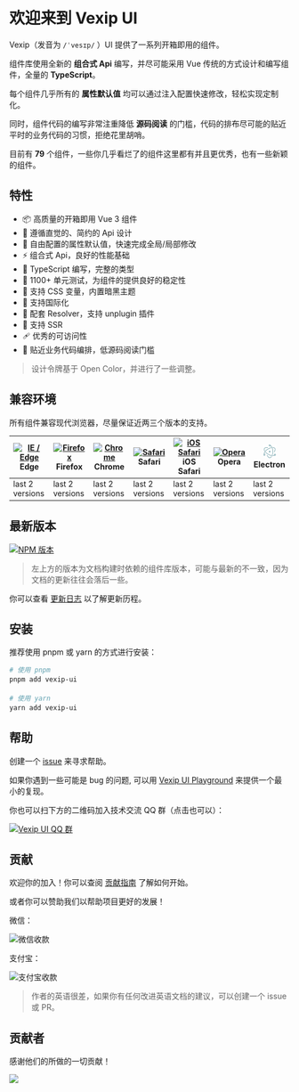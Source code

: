 # 欢迎来到 Vexip UI

Vexip（发音为 `/ˈvesɪp/` <AudioButton src="/vexip-pron.wav"></AudioButton>）UI 提供了一系列开箱即用的组件。

组件库使用全新的 **组合式 Api** 编写，并尽可能采用 Vue 传统的方式设计和编写组件，全量的 **TypeScript**。

每个组件几乎所有的 **属性默认值** 均可以通过注入配置快速修改，轻松实现定制化。

同时，组件代码的编写非常注重降低 **源码阅读** 的门槛，代码的排布尽可能的贴近平时的业务代码的习惯，拒绝花里胡哨。

目前有 **79** 个组件，一些你几乎看烂了的组件这里都有并且更优秀，也有一些新颖的组件。

## 特性

- 📦 高质量的开箱即用 Vue 3 组件
- 📐 遵循直觉的、简约的 Api 设计
- 🔧 自由配置的属性默认值，快速完成全局/局部修改
- ⚡ 组合式 Api，良好的性能基础
- 🔨 TypeScript 编写，完整的类型
- 💪 1100+ 单元测试，为组件的提供良好的稳定性
- 🎨 支持 CSS 变量，内置暗黑主题
- 🚩 支持国际化
- 🛫 配套 Resolver，支持 unplugin 插件
- 🚤 支持 SSR
- 🩹 优秀的可访问性
- 👀 贴近业务代码编排，低源码阅读门槛

> 设计令牌基于 Open Color，并进行了一些调整。

## 兼容环境

所有组件兼容现代浏览器，尽量保证近两三个版本的支持。

| [<img src="https://raw.githubusercontent.com/alrra/browser-logos/master/src/edge/edge_48x48.png" alt="IE / Edge" width="24" height="24" />](http://godban.github.io/browsers-support-badges/)<br/>Edge | [<img src="https://raw.githubusercontent.com/alrra/browser-logos/master/src/firefox/firefox_48x48.png" alt="Firefox" width="24" height="24" />](http://godban.github.io/browsers-support-badges/)<br/>Firefox | [<img src="https://raw.githubusercontent.com/alrra/browser-logos/master/src/chrome/chrome_48x48.png" alt="Chrome" width="24" height="24" />](http://godban.github.io/browsers-support-badges/)<br/>Chrome | [<img src="https://raw.githubusercontent.com/alrra/browser-logos/master/src/safari/safari_48x48.png" alt="Safari" width="24" height="24" />](http://godban.github.io/browsers-support-badges/)<br/>Safari | [<img src="https://raw.githubusercontent.com/alrra/browser-logos/master/src/safari-ios/safari-ios_48x48.png" alt="iOS Safari" width="24" height="24" />](http://godban.github.io/browsers-support-badges/)<br/>iOS Safari | [<img src="https://raw.githubusercontent.com/alrra/browser-logos/master/src/opera/opera_48x48.png" alt="Opera" width="24" height="24" />](http://godban.github.io/browsers-support-badges/)<br/>Opera | [<img src="https://raw.githubusercontent.com/alrra/browser-logos/master/src/electron/electron_48x48.png" alt="Electron" width="24" height="24" />](http://godban.github.io/browsers-support-badges/)<br/>Electron |
| ------------------------------------------------------------------------------------------------------------------------------------------------------------------------------------------------------ | ------------------------------------------------------------------------------------------------------------------------------------------------------------------------------------------------------------- | --------------------------------------------------------------------------------------------------------------------------------------------------------------------------------------------------------- | --------------------------------------------------------------------------------------------------------------------------------------------------------------------------------------------------------- | ------------------------------------------------------------------------------------------------------------------------------------------------------------------------------------------------------------------------- | ----------------------------------------------------------------------------------------------------------------------------------------------------------------------------------------------------- | ----------------------------------------------------------------------------------------------------------------------------------------------------------------------------------------------------------------- |
| last 2 versions                                                                                                                                                                                        | last 2 versions                                                                                                                                                                                               | last 2 versions                                                                                                                                                                                           | last 2 versions                                                                                                                                                                                           | last 2 versions                                                                                                                                                                                                           | last 2 versions                                                                                                                                                                                       | last 2 versions                                                                                                                                                                                                   |

## 最新版本

<a href="https://www.npmjs.com/package/vexip-ui" target="_blank">
  <img src="https://img.shields.io/github/package-json/v/vexip-ui/vexip-ui" alt="NPM 版本"/>
</a>

> 左上方的版本为文档构建时依赖的组件库版本，可能与最新的不一致，因为文档的更新往往会落后一些。

你可以查看 [更新日志](https://github.com/vexip-ui/vexip-ui/blob/main/CHANGELOG.md) 以了解更新历程。

## 安装

推荐使用 pnpm 或 yarn 的方式进行安装：

```sh
# 使用 pnpm
pnpm add vexip-ui

# 使用 yarn
yarn add vexip-ui
```

## 帮助

创建一个 [issue](https://github.com/vexip-ui/vexip-ui/issues) 来寻求帮助。

如果你遇到一些可能是 bug 的问题, 可以用 [Vexip UI Playground](https://play.vexipui.com/) 来提供一个最小的复现。

你也可以扫下方的二维码加入技术交流 QQ 群（点击也可以）：

<a href="https://jq.qq.com/?_wv=1027&k=5KlA84xG" target="_blank">
  <img src="/vexip-ui-qq-group-qrcode.webp" alt="Vexip UI QQ 群" style="width: 240px;" />
</a>

## 贡献

欢迎你的加入！你可以查阅 [贡献指南](https://github.com/vexip-ui/vexip-ui/blob/main/CONTRIBUTING.md) 了解如何开始。

或者你可以赞助我们以帮助项目更好的发展！

微信：

<img src="/sponsor-wechat.webp" alt="微信收款" style="width: 240px;" />

支付宝：

<img src="/sponsor-alipay.webp" alt="支付宝收款" style="width: 240px;" />

> 作者的英语很差，如果你有任何改进英语文档的建议，可以创建一个 issue 或 PR。

## 贡献者

感谢他们的所做的一切贡献！

<a href="https://github.com/vexip-ui/vexip-ui/graphs/contributors">
  <img class="contrib__img" src="https://contrib.rocks/image?repo=vexip-ui/vexip-ui&columns=5" />
  <img class="contrib__img--lg" src="https://contrib.rocks/image?repo=vexip-ui/vexip-ui&columns=9" />
  <img class="contrib__img--xl" src="https://contrib.rocks/image?repo=vexip-ui/vexip-ui" />
</a>

<style lang="scss">
@use '@vp/theme/style/mixins.scss' as *;

.contrib__img--lg,
.contrib__img--xl {
  display: none;
}

@include query-media('lg') {
  .contrib__img,
  .contrib__img--xl {
    display: none;
  }

  .contrib__img--lg {
    display: block;
  }
}

@include query-media('xl') {
  .contrib__img,
  .contrib__img--lg {
    display: none;
  }

  .contrib__img--xl {
    display: block;
  }
}
</style>
